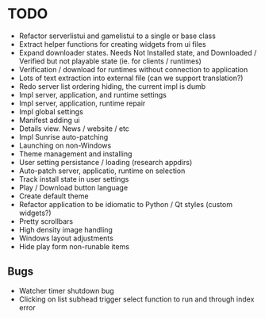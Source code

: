 # TODO

* Refactor serverlistui and gamelistui to a single or base class
* Extract helper functions for creating widgets from ui files
* Expand downloader states. Needs Not Installed state, and Downloaded / Verified but not playable state (ie. for clients / runtimes)
* Verification / download for runtimes without connection to application
* Lots of text extraction into external file (can we support translation?)
* Redo server list ordering hiding, the current impl is dumb
* Impl server, application, and runtime settings
* Impl server, application, runtime repair
* Impl global settings
* Manifest adding ui
* Details view. News / website / etc
* Impl Sunrise auto-patching
* Launching on non-Windows
* Theme management and installing
* User setting persistance / loading (research appdirs)
* Auto-patch server, applicatio, runtime on selection
* Track install state in user settings
* Play / Download button language
* Create default theme
* Refactor application to be idiomatic to Python / Qt styles (custom widgets?)
* Pretty scrollbars
* High density image handling
* Windows layout adjustments
* Hide play form non-runable items

## Bugs
* Watcher timer shutdown bug
* Clicking on list subhead trigger select function to run and through index error
